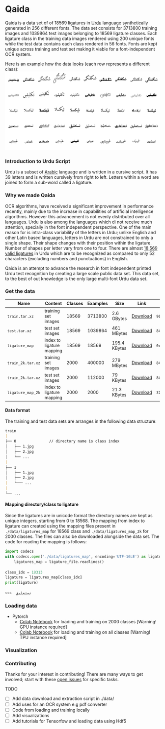 # Qaida
Qaida is a data set of of 18569 ligatures in [Urdu](https://en.wikipedia.org/wiki/Urdu) language synthetically 
generated in 256 different fonts. The data set consists for 3713800 training images and 1039864 test images belonging to 
18569 ligature classes. Each ligature class in the training data images rendered using 200 unique fonts while the test 
data contains each class rendered in 56 fonts. Fonts are kept unique across training and test set making it viable for
 a font-independent OCR system.
 
Here is an example how the data looks (each row represents a different class):
![](doc/img/qaida_sprite.png)

###  Introduction to Urdu Script
Urdu is a subset of [Arabic](https://en.wikipedia.org/wiki/Arabic) language and is written in a cursive script. 
It has 39 letters and is written cursively from right to left. Letters within a word are joined to form a sub-word 
called a ligature. 

### Why we made Qaida
OCR algorithms, have received a significant improvement in performance recently, mainly due to the increase
in capabilities of artificial intelligence algorithms. However this advancement is not evenly distributed over all 
languages. Urdu is also among the languages which di not receive much attention, specially in the font independent 
perspective.
One of the main reason for is intra-class variability of the letters in Urdu; unlike English and other Latin based 
languages, letters in Urdu are not constrained to only a single shape. Their shape changes with their position within
the ligature. Number of shapes per letter vary from one to four. There are almost [18,569 valid 
ligatures](http://www.cle.org.pk/software/ling_resources/UrduLigatures.htm) in Urdu which are to be recognized as 
compared to only 52 characters (excluding numbers and punctuations) in English.

Qaida is an attempt to advance the research in font independent printed Urdu test recognition by creating a large scale 
public data set. This data set, to the best of out knowledge is the only large multi-font Urdu data set. 

### Get the data
| Name  | Content | Classes | Examples | Size | Link | MD5 Checksum|
| --- | --- |--- | --- | --- |--- |--- |
| `train.tar.xz`        | training set images   |18569  | 3713800   |2.6 GBytes      | [Download](https://drive.google.com/file/d/1ihemYqrIDklByJIxk1tKyxg3cISYQIYQ/view?usp=sharing)|`90ffe6411c5147ecc89764909cc6395a`|
| `test.tar.xz`         | test set images       |18569  | 1039864   |461 MBytes      | [Download](https://drive.google.com/file/d/1EvM5SqDruOn1RBHf7vFk2ITS3sze90og/view?usp=sharing)|`847a146ecd9fc2db6e62a38eea475db6`|
| `ligature_map`        | index to ligature mapping|18569  | 18569     | 195.4 KBytes      | [Download](https://drive.google.com/file/d/15DeuaZncztB837WidRKuIuRWrzM981IF/view?usp=sharing)|`0c1b2e60b1c751d1a14c5eb90fec745e`|
| `train_2k.tar.xz`     | training set images   |2000   | 400000    |279 MBytes      | [Download](https://drive.google.com/file/d/1oQk6Hs13JL5OkW2EpS0-zSUAVX7SORzp/view?usp=sharing)|`847a146ecd9fc2db6e62a38eea475db6`|
| `train_2k.tar.xz`     | test set images       |2000   | 112000    | 79 KBytes      | [Download](https://drive.google.com/file/d/196rEKpsLlNOWCoTQv3TVjTnq8nP0FPXr/view?usp=sharing)|`847a146ecd9fc2db6e62a38eea475db6`|
| `ligature_map_2k`        | index to ligature mapping|2000  | 2000     | 21.3 KBytes      | [Download](https://drive.google.com/file/d/1ZHF2AY_DdDfOr2MKnZAsr_mwk61IYG-E/view?usp=sharing)|`37bbd4e44ae486dbb5d7e98801811ae4`|


#### Data format
The training and test data sets are arranges in the following data structure:

```markdown
train
|
├── 0               // directory name is class index
│   ├── 1.jpg
│   ├── 2.jpg
│   └── ...
|
├── 1               
│   ├── 1.jpg
│   ├── 2.jpg
|   └─── ...
|
└── ...

```

#### Mapping directory/class to ligature 
Since the ligatures are in unicode format the directory names are kept as unique integers, starting from 0 to 18568.
The mapping from index to ligature can created using the mapping files present in `./data/ligatures_map` for 18569 class
 and `./data/ligatures_map_2k` for 2000 classes. The files can also be downloaded alongside the data set. The code for reading 
 the mapping is follows:
 
```python
import codecs
with codecs.open('./data/ligatures_map', encoding='UTF-16LE') as ligature_file:
    ligatures_map = ligature_file.readlines()

class_idx = 18313
ligature = ligatures_map[class_idx]
print(ligature)

>>>  نستعلیق
``` 

### Loading data
- Pytorch
    - [Colab Notebook](https://colab.research.google.com/drive/140f7rKrcgaT3ga-Zg2BXdCgXj2v2AV2p) for loading and training on 2000 classes [Warning! GPU instance required]
    - [Colab Notebook](https://colab.research.google.com/drive/1OEaZZ13bzB54eaFaw9yvQthuFrDAwa8u) for loading and training on all classes [Warning! TPU instance required]

### Visualization


### Contributing
 Thanks for your interest in contributing! There are many ways to get involved; start with these [open issues](https://github.com/AtiqueUrRehman/qaida/issues) for specific tasks.

TODO
- [ ] Add data download and extraction script in ./data/
- [ ] Add uses for an OCR system e.g pdf converter
- [ ] Code from loading and training locally
- [ ] Add visualizations
- [ ] Add tutorials for Tensorfow and loading data using Hdf5
